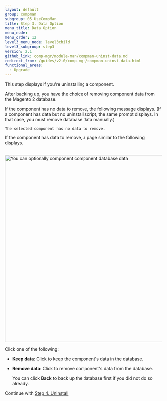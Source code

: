 ```yaml
---
layout: default
group: compman
subgroup: 05_UseCompMan
title: Step 3. Data Option
menu_title: Data Option
menu_node:
menu_order: 12
level3_menu_node: level3child
level3_subgroup: step3
version: 2.1
github_link: comp-mgr/module-man/compman-uninst-data.md
redirect_from: /guides/v2.0/comp-mgr/compman-uninst-data.html
functional_areas:
  - Upgrade
---
```


This step displays if you're uninstalling a component.

After backing up, you have the choice of removing component data from the Magento 2 database.

If the component has no data to remove, the following message displays. (If a component has data but no uninstall script, the same prompt displays. In that case, you must remove database data manually.)

	The selected component has no data to remove.

If the component has data to remove, a page similar to the following displays.

&nbsp;&nbsp;&nbsp;&nbsp;&nbsp;&nbsp;<img src="{{ site.baseurl }}common/images/cman_uninstall-data.png" width="600px" alt="You can optionally component component database data">

Click one of the following:

*	**Keep data**: Click to keep the component's data in the database.
*	**Remove data**: Click to remove component's data from the database. 

	You can click **Back** to back up the database first if you did not do so already.

Continue with [Step 4. Uninstall]({{page.baseurl}}comp-mgr/module-man/compman-uninst-final.html)

